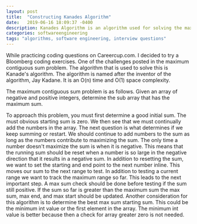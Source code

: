 ```yaml
---
layout: post
title:  "Constructing Kanades Algorithm"
date:   2019-06-16 18:09:37 -0400
description: Kanades Algorithm is an algorithm used for solving the maximum contiguous sum problem.
categories: softwareengineering
tags: "algorithms, software engineering, interview questions"
---
```

While practicing coding questions on Careercup.com. I decided to try a Bloomberg coding exercises. One of the challenges posted in the maximum contiguous sum problem. The algorithm that is used to solve this is Kanade's algorithm. The algorithm is named after the inventor of the algorithm, Jay Kadane. It is an O(n) time and O(1) space complexity.

The maximum contiguous sum problem is as follows. Given an array of negative and positive integers, determine the sub array that has the maximum sum.

To approach this problem, you must first determine a good initial sum. The must obvious starting sum is zero. We then see that we must continually add the numbers in the array. The next question is what determines if we keep summing or restart. We should continue to add numbers to the sum as long as the numbers contribute to maximizing the sum. The only time a number doesn't maximize the sum is when it is negative. This means that the running sum should be reset when a number is so large in the negative direction that it results in a negative sum. In addition to resetting the sum, we want to set the starting and end point to the next number inline. This moves our sum to the next range to test. In addition to testing a current range we want to track the maximum range so far. This leads to the next important step.
A max sum check should be done before testing if the sum still positive. If the sum so far is greater than the maximum sum the max sum, max end, and max start should be updated. Another consideration for this algorithm is to determine the best max sum starting sum. This could be the minimum int value or the first element in the array. The minimum int value is better because then a check for array greater zero is not needed.